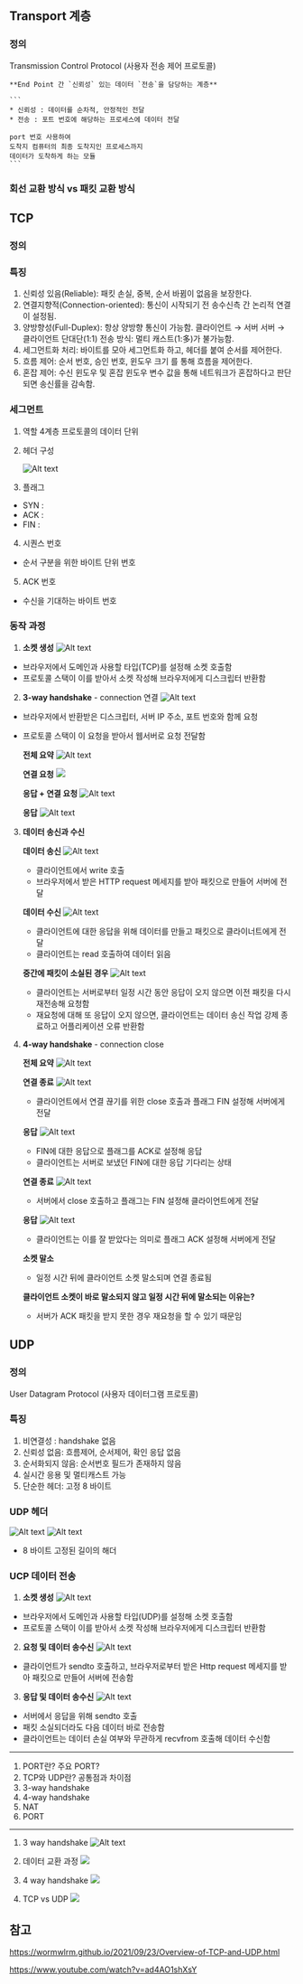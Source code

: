 ## Transport 계층
### 정의
Transmission Control Protocol (사용자 전송 제어 프로토콜)

    **End Point 간 `신뢰성` 있는 데이터 `전송`을 담당하는 계층**

    ```
    * 신뢰성 : 데이터를 순차적, 안정적인 전달
    * 전송 : 포트 번호에 해당하는 프로세스에 데이터 전달

    port 번호 사용하여
    도착지 컴퓨터의 최종 도착지인 프로세스까지 
    데이터가 도착하게 하는 모듈
    ```

### 회선 교환 방식 vs 패킷 교환 방식

## TCP

### 정의

### 특징

1. 신뢰성 있음(Reliable): 패킷 손실, 중복, 순서 바뀜이 없음을 보장한다.
2. 연결지향적(Connection-oriented): 통신이 시작되기 전 송수신측 간 논리적 연결이 설정됨.
3. 양방향성(Full-Duplex): 항상 양방향 통신이 가능함. 클라이언트 → 서버 서버 → 클라이언트
단대단(1:1) 전송 방식: 멀티 캐스트(1:多)가 불가능함.
4. 세그먼트화 처리: 바이트를 모아 세그먼트화 하고, 헤더를 붙여 순서를 제어한다.
5. 흐름 제어: 순서 번호, 승인 번호, 윈도우 크기 를 통해 흐름을 제어한다.
6. 혼잡 제어: 수신 윈도우 및 혼잡 윈도우 변수 값을 통해 네트워크가 혼잡하다고 판단되면 송신률을 감속함.

### 세그먼트

1. 역할
4계층 프로토콜의 데이터 단위

2. 헤더 구성

    ![Alt text](./img/image-19.png)


3. 플래그
* SYN : 
* ACK :
* FIN :

4. 시퀀스 번호
* 순서 구분을 위한 바이트 단위 번호


5. ACK 번호
* 수신을 기대하는 바이트 번호

### 동작 과정

1. **소켓 생성**
![Alt text](./img/image-1.png)
* 브라우저에서 도메인과 사용할 타입(TCP)를 설정해 소켓 호출함
* 프로토콜 스택이 이를 받아서 소켓 작성해 브라우저에게 디스크립터 반환함


2. **3-way handshake** - connection 연결
![Alt text](./img/image-2.png)
* 브라우저에서 반환받은 디스크립터, 서버 IP 주소, 포트 번호와 함께 요청
* 프로토콜 스택이 이 요청을 받아서 웹서버로 요청 전달함

    **전체 요약**
    ![Alt text](./img/image-16.png)

    **연결 요청**
    ![ ](./img/image-5.png)

    **응답 + 연결 요청**
    ![Alt text](./img/image-6.png)

    **응답**
    ![Alt text](./img/image-7.png)

3. **데이터 송신과 수신**


    **데이터 송신**
    ![Alt text](./img/image-8.png)
    * 클라이언트에서 write 호출
    * 브라우저에서 받은 HTTP request 메세지를 받아 패킷으로 만들어 서버에 전달

    **데이터 수신**
    ![Alt text](./img/image-9.png)
    * 클라이언트에 대한 응답을 위해 데이터를 만들고 패킷으로 클라이너트에게 전달
    * 클라이언트는 read 호출하여 데이터 읽음

    **중간에 패킷이 소실된 경우**
    ![Alt text](./img/image-10.png)
    * 클라이언트는 서버로부터 일정 시간 동안 응답이 오지 않으면 이전 패킷을 다시 재전송해 요청함
    * 재요청에 대해 또 응답이 오지 않으면, 클라이언트는 데이터 송신 작업 강제 종료하고 어플리케이션 오류 반환함

4. **4-way handshake** - connection close

    **전체 요약**
    ![Alt text](./img/image-15.png)

    **연결 종료**
    ![Alt text](./img/image-11.png)
    * 클라이언트에서 연결 끊기를 위한 close 호출과 플래그 FIN 설정해 서버에게 전달

    **응답**
    ![Alt text](./img/image-12.png)
    * FIN에 대한 응답으로 플래그를 ACK로 설정해 응답
    * 클라이언트는 서버로 보냈던 FIN에 대한 응답 기다리는 상태

    **연결 종료**
    ![Alt text](./img/image-13.png)
    * 서버에서 close 호출하고 플래그는 FIN 설정해 클라이언트에게 전달

    **응답**
    ![Alt text](./img/image-14.png)
    * 클라이언트는 이를 잘 받았다는 의미로 플래그 ACK 설정해 서버에게 전달

    **소켓 말소**
    * 일정 시간 뒤에 클라이언트 소켓 말소되며 연결 종료됨
 
    **클라이언트 소켓이 바로 말소되지 않고 일정 시간 뒤에 말소되는 이유는?**
    * 서버가 ACK 패킷을 받지 못한 경우 재요청을 할 수 있기 때문임


## UDP

### 정의
User Datagram Protocol (사용자 데이터그램 프로토콜)

### 특징 
1. 비연결성 : handshake 없음
2. 신뢰성 없음: 흐름제어, 순서제어, 확인 응답 없음
3. 순서화되지 않음: 순서번호 필드가 존재하지 않음
4. 실시간 응용 및 멀티캐스트 가능
5. 단순한 헤더: 고정 8 바이트

### UDP 헤더
![Alt text](./img/image-17.png)
![Alt text](./img/image-18.png)
* 8 바이트 고정된 길이의 해더


### UCP 데이터 전송


1. **소켓 생성**
![Alt text](./img/image-20.png)
* 브라우저에서 도메인과 사용할 타입(UDP)를 설정해 소켓 호출함
* 프로토콜 스택이 이를 받아서 소켓 작성해 브라우저에게 디스크립터 반환함

2. **요청 및 데이터 송수신**
![Alt text](./img/image-21.png)
* 클라이언트가 sendto 호출하고, 브라우저로부터 받은 Http request 메세지를 받아 패킷으로 만들어 서버에 전송함

3. **응답 및 데이터 송수신**
![Alt text](./img/image-22.png)
* 서버에서 응답을 위해 sendto 호출
* 패킷 소실되더라도 다음 데이터 바로 전송함 
* 클라이언트는 데이터 손실 여부와 무관하게 recvfrom 호출해 데이터 수신함

---
1. PORT란? 주요 PORT?
2. TCP와 UDP란? 공통점과 차이점
3. 3-way handshake
4. 4-way handshake
5. NAT
6. PORT

---
1. 3 way handshake
![Alt text](https://wormwlrm.github.io/static/021fff67562013e89c1da8870f706fc7/cd78c/6.png)

2. 데이터 교환 과정
![](https://wormwlrm.github.io/static/d0e509b94cfebdf2a2b96d30ca82e2a8/105d8/7.png)

3. 4 way handshake 
![](https://wormwlrm.github.io/static/0c96b2b6a249dabcac4f34de12507ba4/11a8f/8.png)

4. TCP vs UDP 
![](https://images.velog.io/images/daon9apples/post/f4f756e7-c6f5-41bd-8467-e381517be404/image.png)
## 참고
https://wormwlrm.github.io/2021/09/23/Overview-of-TCP-and-UDP.html

https://www.youtube.com/watch?v=ad4AO1shXsY